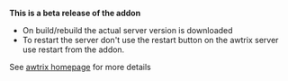 **This is a beta release of the addon**

- On build/rebuild the actual server version is downloaded
- To restart the server don't use the restart button on the awtrix server use restart from the addon.

See [awtrix homepage](https://docs.blueforcer.de/#/v2/README) for more details

